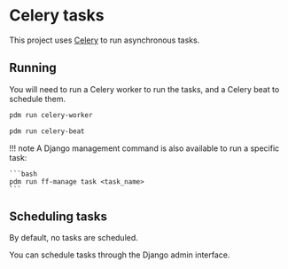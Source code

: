 # Celery tasks

This project uses [Celery](https://docs.celeryproject.org/en/stable/) to run asynchronous tasks.

## Running

You will need to run a Celery worker to run the tasks, and a Celery beat to schedule them.

```bash
pdm run celery-worker
```

```bash
pdm run celery-beat
```

!!! note
    A Django management command is also available to run a specific task:

    ```bash
    pdm run ff-manage task <task_name>
    ```

## Scheduling tasks

By default, no tasks are scheduled.

You can schedule tasks through the Django admin interface.
